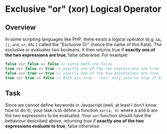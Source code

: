 # Exclusive "or" (xor) Logical Operator

## Overview

In some scripting languages like PHP, there exists a logical operator (e.g. ```&&```, ```||```, ```and```, ```or```, etc.) called the "Exclusive Or" (hence the name of this Kata).  The exclusive or evaluates two booleans.  It then returns true if **exactly one of the two expressions are true**, false otherwise.  For example:


```php
false xor false == false // since both are false
true xor false == true // exactly one of the two expressions are true
false xor true == true // exactly one of the two expressions are true
true xor true == false // Both are true.  "xor" only returns true if EXACTLY one of the two expressions evaluate to true.
```

## Task

Since we cannot define keywords in Javascript (well, at least I don't know how to do it), your task is to define a function ```xor(a, b)``` where a and b are the two expressions to be evaluated.  Your ```xor``` function should have the behaviour described above, returning true if **exactly one of the two expressions evaluate to true**, false otherwise.

